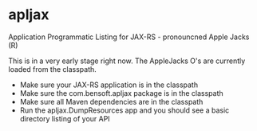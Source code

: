 apljax
======

Application Programmatic Listing for JAX-RS - pronouncned Apple Jacks (R)

This is in a very early stage right now.  The AppleJacks O's are currently
loaded from the classpath.

- Make sure your JAX-RS application is in the classpath
- Make sure the com.bensoft.apljax package is in the classpath
- Make sure all Maven dependencies are in the classpath
- Run the apljax.DumpResources app and you should see a basic directory listing of your API

